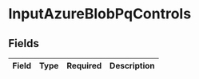 # InputAzureBlobPqControls


## Fields

| Field       | Type        | Required    | Description |
| ----------- | ----------- | ----------- | ----------- |